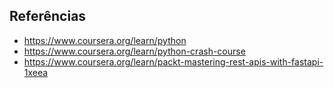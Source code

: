 ## Referências

* https://www.coursera.org/learn/python
* https://www.coursera.org/learn/python-crash-course
* https://www.coursera.org/learn/packt-mastering-rest-apis-with-fastapi-1xeea 
